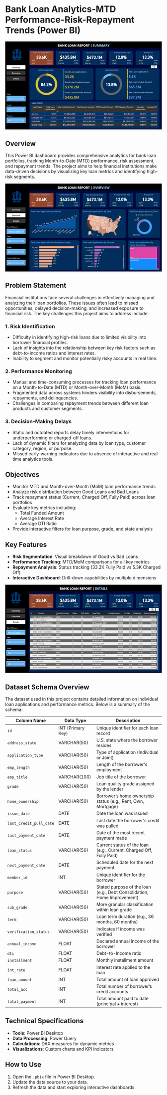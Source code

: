 # Bank Loan Analytics-MTD Performance-Risk-Repayment Trends (Power BI)

![Summary](https://github.com/harshpreetkohli/Bank-Loan-Analytics-MTD-Performance-Risk-Repayment-Trends/blob/main/Summary%20Bank%20Report.png)


## Overview
This Power BI dashboard provides comprehensive analytics for bank loan portfolios, tracking Month-to-Date (MTD) performance, risk assessment, and repayment trends. The project aims to help financial institutions make data-driven decisions by visualizing key loan metrics and identifying high-risk segments.

![Overview](https://github.com/harshpreetkohli/Bank-Loan-Analytics-MTD-Performance-Risk-Repayment-Trends/blob/main/Overview.png)

## Problem Statement

Financial institutions face several challenges in effectively managing and analyzing their loan portfolios. These issues often lead to missed opportunities, delayed decision-making, and increased exposure to financial risk. The key challenges this project aims to address include:

### 1. Risk Identification
- Difficulty in identifying high-risk loans due to limited visibility into borrower financial profiles.
- Lack of insights into the relationship between key risk factors such as debt-to-income ratios and interest rates.
- Inability to segment and monitor potentially risky accounts in real time.

### 2. Performance Monitoring
- Manual and time-consuming processes for tracking loan performance on a Month-to-Date (MTD) or Month-over-Month (MoM) basis.
- Fragmented data across systems hinders visibility into disbursements, repayments, and delinquencies.
- Challenges in comparing repayment trends between different loan products and customer segments.

### 3. Decision-Making Delays
- Static and outdated reports delay timely interventions for underperforming or charged-off loans.
- Lack of dynamic filters for analyzing data by loan type, customer category, region, or purpose.
- Missed early-warning indicators due to absence of interactive and real-time analytics tools.



## Objectives
* Monitor MTD and Month-over-Month (MoM) loan performance trends
* Analyze risk distribution between Good Loans and Bad Loans 
* Track repayment status (Current, Charged Off, Fully Paid) across loan portfolios
* Evaluate key metrics including:
  - Total Funded Amount 
  - Average Interest Rate 
  - Average DTI Ratio 
* Provide interactive filters for loan purpose, grade, and state analysis

## Key Features
- **Risk Segmentation**: Visual breakdown of Good vs Bad Loans
- **Performance Tracking**: MTD/MoM comparisons for all key metrics
- **Repayment Analysis**: Status tracking (33.2K Fully Paid vs 5.3K Charged Off)
- **Interactive Dashboard**: Drill-down capabilities by multiple dimensions

![Details](https://github.com/harshpreetkohli/Bank-Loan-Analytics-MTD-Performance-Risk-Repayment-Trends/blob/main/Details.png)

## Dataset Schema Overview

The dataset used in this project contains detailed information on individual loan applications and performance metrics. Below is a summary of the schema:

| Column Name            | Data Type      | Description |
|------------------------|----------------|-------------|
| `id`                   | INT (Primary Key) | Unique identifier for each loan record |
| `address_state`        | VARCHAR(50)    | U.S. state where the borrower resides |
| `application_type`     | VARCHAR(50)    | Type of application (Individual or Joint) |
| `emp_length`           | VARCHAR(50)    | Length of the borrower's employment |
| `emp_title`            | VARCHAR(100)   | Job title of the borrower |
| `grade`                | VARCHAR(50)    | Loan quality grade assigned by the lender |
| `home_ownership`       | VARCHAR(50)    | Borrower’s home ownership status (e.g., Rent, Own, Mortgage) |
| `issue_date`           | DATE           | Date the loan was issued |
| `last_credit_pull_date`| DATE           | Last date the borrower's credit was pulled |
| `last_payment_date`    | DATE           | Date of the most recent payment made |
| `loan_status`          | VARCHAR(50)    | Current status of the loan (e.g., Current, Charged Off, Fully Paid) |
| `next_payment_date`    | DATE           | Scheduled date for the next payment |
| `member_id`            | INT            | Unique identifier for the borrower |
| `purpose`              | VARCHAR(50)    | Stated purpose of the loan (e.g., Debt Consolidation, Home Improvement) |
| `sub_grade`            | VARCHAR(50)    | More granular classification within loan grade |
| `term`                 | VARCHAR(50)    | Loan term duration (e.g., 36 months, 60 months) |
| `verification_status`  | VARCHAR(50)    | Indicates if income was verified |
| `annual_income`        | FLOAT          | Declared annual income of the borrower |
| `dti`                  | FLOAT          | Debt-to-Income ratio |
| `installment`          | FLOAT          | Monthly installment amount |
| `int_rate`             | FLOAT          | Interest rate applied to the loan |
| `loan_amount`          | INT            | Total amount of loan approved |
| `total_acc`            | INT            | Total number of borrower’s credit accounts |
| `total_payment`        | INT            | Total amount paid to date (principal + interest) |


## Technical Specifications
* **Tools**: Power BI Desktop
* **Data Processing**: Power Query
* **Calculations**: DAX measures for dynamic metrics
* **Visualizations**: Custom charts and KPI indicators

## How to Use
1. Open the `.pbix` file in Power BI Desktop.
2. Update the data source to your data.
3. Refresh the data and start exploring interactive dashboards.
